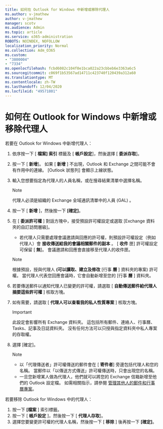 ```yaml
---
title: 如何在 Outlook for Windows 中新增或移除代理人
ms.author: v-jmathew
author: v-jmathew
manager: scotv
ms.audience: Admin
ms.topic: article
ms.service: o365-administration
ROBOTS: NOINDEX, NOFOLLOW
localization_priority: Normal
ms.collection: Adm_O365
ms.custom:
- "3800004"
- "7334"
ms.openlocfilehash: fcbd6082c104f0e1bca022a23cbbeb6e3363a6c5
ms.sourcegitcommit: c069f1b53567ad14711c423740f120439a312a60
ms.translationtype: MT
ms.contentlocale: zh-TW
ms.lasthandoff: 12/04/2020
ms.locfileid: "49571801"
---
```

# <a name="how-to-add-or-remove-a-delegate-in-outlook-for-windows"></a>如何在 Outlook for Windows 中新增或移除代理人

若要在 Outlook for Windows 中新增代理人： 

1. 依序按一下 [ **檔案] 索引** 標籤及 [ **帳戶設定**]，然後選擇 [ **委派存取**]。
2. 按一下 [ **新增**]。 如果 [ **新增** ] 不出現，Outlook 和 Exchange 之間可能不會有作用中的連線。 [Outlook 狀態列] 會顯示上線狀態。
3. 輸入您想要指定為代理人的人員名稱，或在搜尋結果清單中選擇名稱。

    > [!NOTE]
    > 代理人必須是組織的 Exchange 全域通訊清單中的人員 (GAL) 。
4. 按一下 [ **新增** ]，然後按一下 **[確定]**。
5. 在 [ **委派許可權** ] 對話方塊中，接受預設許可權設定或選取 [Exchange 資料夾的自訂訪問層級]。

    - 若代理人只需要處理會議邀請與回應的許可權，則預設許可權設定（例如代理人）會 **接收傳送給我的會議相關郵件的副本** 。 [ **收件** 匣] 許可權設定可保留 [ **無**]。 會議邀請和回應會直接移至代理人的收件匣。

    > [!NOTE]
    > 根據預設，授與代理人 **(可以讀取、建立及修改** [行事 **曆** ] 資料夾的專案) 許可權。 當代理人代表您回應會議時，它會自動新增至您的 [行事 **曆** ] 資料夾。

5. 若要傳送郵件以通知代理人已變更的許可權，請選取 [ **自動傳送郵件給代理人摘要這些許可權** ] 核取方塊。
6. 如有需要，請選取 [ **代理人可以查看我的私人性質專案** ] 核取方塊。

    > [!IMPORTANT]
    > 此設定會影響所有 Exchange 資料夾。 這包括所有郵件、連絡人、行事曆、Tasks、記事及日誌資料夾。 沒有任何方法可以只授與指定資料夾中私人專案的存取權。

7. 選擇 [確定]。

    > [!NOTE]
    >
    > - 以「代理傳送者」許可權傳送的郵件會在 [ **寄件者**] 旁邊包括代理人和您的名稱。 當郵件以「以傳送方式傳送」許可權傳送時，只會出現您的名稱。
    > - 一旦您新增某人做為代理人，他們就可以將您的 Exchange 信箱新增至他們的 Outlook 設定檔。 如需相關指示，請參閱 [管理其他人的郵件和行事曆專案](https://support.microsoft.com/office/manage-another-person-s-mail-and-calendar-items-afb79d6b-2967-43b9-a944-a6b953190af5)。

若要移除 Outlook for Windows 中的代理人：

1. 按一下 **[檔案** ] 索引標籤。
2. 按一下 [ **帳戶設定** ]，然後按一下 [ **代理人存取**]。
3. 選擇您要變更許可權的代理人名稱，然後按一下 [ **移除** ] 後再按一下 **[確定]**。

